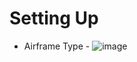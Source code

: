 

# Setting Up
- Airframe Type -
  ![image](https://github.com/user-attachments/assets/9e5ba677-e3b4-40b3-a71f-298a574a9fff)
